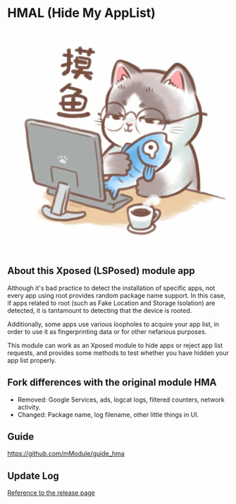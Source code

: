 # HMAL (Hide My AppList)

![banner](banner.png)

## About this Xposed (LSPosed) module app
Although it's bad practice to detect the installation of specific apps, not every app using root provides random package name support. In this case, if apps related to root (such as Fake Location and Storage Isolation) are detected, it is tantamount to detecting that the device is rooted.

Additionally, some apps use various loopholes to acquire your app list, in order to use it as fingerprinting data or for other nefarious purposes.

This module can work as an Xposed module to hide apps or reject app list requests, and provides some methods to test whether you have hidden your app list properly.

## Fork differences with the original module HMA
- Removed: Google Services, ads, logcat logs, filtered counters, network activity.
- Changed: Package name, log filename, other little things in UI.

## Guide
https://github.com/mModule/guide_hma

## Update Log
[Reference to the release page](https://github.com/pumPCin/HMAL/releases)  
